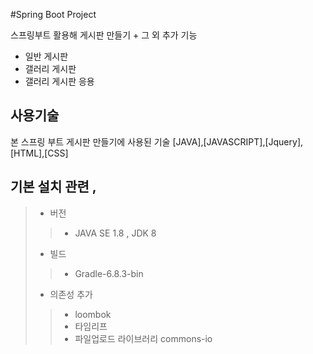 #Spring Boot Project

스프링부트 활용해 게시판 만들기 + 그 외 추가 기능
- 일반 게시판
- 갤러리 게시판
- 갤러리 게시판 응용


## 사용기술
본 스프링 부트 게시판 만들기에 사용된 기술
[JAVA],[JAVASCRIPT],[Jquery],[HTML],[CSS]

## 기본 설치 관련 , 
> * 버전
> > - JAVA SE 1.8 , JDK 8
> *  빌드
> > - Gradle-6.8.3-bin
> * 의존성 추가
> > - loombok
> > - 타임리프
> > - 파일업로드 라이브러리 commons-io
